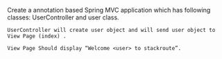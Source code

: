 Create a annotation based Spring MVC application which has following classes: UserController and user class.

    UserController will create user object and will send user object to View Page (index) .

    View Page Should display “Welcome <user> to stackroute”.